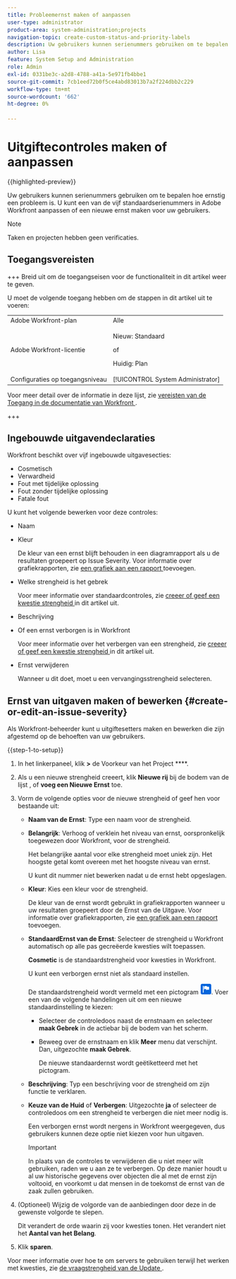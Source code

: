 ```yaml
---
title: Probleemernst maken of aanpassen
user-type: administrator
product-area: system-administration;projects
navigation-topic: create-custom-status-and-priority-labels
description: Uw gebruikers kunnen serienummers gebruiken om te bepalen hoe ernstig een probleem is. U kunt een van de vijf standaardserienummers in Adobe Workfront aanpassen of een nieuwe ernst maken voor uw gebruikers.
author: Lisa
feature: System Setup and Administration
role: Admin
exl-id: 0331be3c-a2d8-4788-a41a-5e971fb4bbe1
source-git-commit: 7cb1eed72b0f5ce4abd83013b7a2f224dbb2c229
workflow-type: tm+mt
source-wordcount: '662'
ht-degree: 0%

---
```


# Uitgiftecontroles maken of aanpassen

{{highlighted-preview}}

<!--
DON'T DELETE, DRAFT OR HIDE THIS ARTICLE. IT IS LINKED TO THE PRODUCT, THROUGH THE CONTEXT SENSITIVE HELP LINKS.

Linked to Understanding Issue Severity.
-->

Uw gebruikers kunnen serienummers gebruiken om te bepalen hoe ernstig een probleem is. U kunt een van de vijf standaardserienummers in Adobe Workfront aanpassen of een nieuwe ernst maken voor uw gebruikers.

>[!NOTE]
>
>Taken en projecten hebben geen verificaties.

## Toegangsvereisten

+++ Breid uit om de toegangseisen voor de functionaliteit in dit artikel weer te geven.

U moet de volgende toegang hebben om de stappen in dit artikel uit te voeren:

<table style="table-layout:auto"> 
 <col> 
 <col> 
 <tbody> 
  <tr> 
   <td role="rowheader">Adobe Workfront-plan</td> 
   <td>Alle</td> 
  </tr> 
  <tr> 
   <td role="rowheader">Adobe Workfront-licentie</td> 
   <td>
     <p>Nieuw: Standaard</p>
     <p>of</p>
     <p>Huidig: Plan</p>
   </td> 
  </tr> 
  <tr> 
   <td role="rowheader">Configuraties op toegangsniveau</td> 
   <td>[!UICONTROL System Administrator]</td>
  </tr> 
 </tbody> 
</table>

Voor meer detail over de informatie in deze lijst, zie [ vereisten van de Toegang in de documentatie van Workfront ](/help/quicksilver/administration-and-setup/add-users/access-levels-and-object-permissions/access-level-requirements-in-documentation.md).

+++

## Ingebouwde uitgavendeclaraties

Workfront beschikt over vijf ingebouwde uitgavesecties:

* Cosmetisch
* Verwardheid
* Fout met tijdelijke oplossing
* Fout zonder tijdelijke oplossing
* Fatale fout

U kunt het volgende bewerken voor deze controles:

* Naam
* Kleur

  De kleur van een ernst blijft behouden in een diagramrapport als u de resultaten groepeert op Issue Severity. Voor informatie over grafiekrapporten, zie [ een grafiek aan een rapport ](../../../reports-and-dashboards/reports/creating-and-managing-reports/add-chart-report.md) toevoegen.

* Welke strengheid is het gebrek

  Voor meer informatie over standaardcontroles, zie [ creeer of geef een kwestie strengheid ](#create-or-edit-an-issue-severity) in dit artikel uit.

* Beschrijving
* Of een ernst verborgen is in Workfront

  Voor meer informatie over het verbergen van een strengheid, zie [ creeer of geef een kwestie strengheid ](#create-or-edit-an-issue-severity) in dit artikel uit.

* Ernst verwijderen

  Wanneer u dit doet, moet u een vervangingsstrengheid selecteren.

## Ernst van uitgaven maken of bewerken {#create-or-edit-an-issue-severity}

Als Workfront-beheerder kunt u uitgiftesetters maken en bewerken die zijn afgestemd op de behoeften van uw gebruikers.

{{step-1-to-setup}}

1. In het linkerpaneel, klik **>** de Voorkeur van het Project ****.

1. Als u een nieuwe strengheid creeert, klik <span class="preview">**Nieuwe rij** bij de bodem van de lijst </span>, of **voeg een Nieuwe Ernst** toe.
1. Vorm de volgende opties voor de nieuwe strengheid of geef hen voor bestaande uit:

   * **Naam van de Ernst**: Type een naam voor de strengheid.
   * **Belangrijk**: Verhoog of verklein het niveau van ernst, oorspronkelijk toegewezen door Workfront, voor de strengheid.

     Het belangrijke aantal voor elke strengheid moet uniek zijn. Het hoogste getal komt overeen met het hoogste niveau van ernst.

     U kunt dit nummer niet bewerken nadat u de ernst hebt opgeslagen.

   * **Kleur**: Kies een kleur voor de strengheid.

     De kleur van de ernst wordt gebruikt in grafiekrapporten wanneer u uw resultaten groepeert door de Ernst van de Uitgave. Voor informatie over grafiekrapporten, zie [ een grafiek aan een rapport ](/help/quicksilver/reports-and-dashboards/reports/creating-and-managing-reports/add-chart-report.md) toevoegen.

   * **StandaardErnst van de Ernst**: Selecteer de strengheid u Workfront automatisch op alle pas gecreëerde kwesties wilt toepassen.

     **Cosmetic** is de standaardstrengheid voor kwesties in Workfront.

     U kunt een verborgen ernst niet als standaard instellen.

     <div class="preview">

     De standaardstrengheid wordt vermeld met een pictogram ![ Standaard strengheidspictogram ](assets/default-icon.png). Voer een van de volgende handelingen uit om een nieuwe standaardinstelling te kiezen:

      * Selecteer de controledoos naast de ernstnaam en selecteer **maak Gebrek** in de actiebar bij de bodem van het scherm.
      * Beweeg over de ernstnaam en klik **Meer** menu dat verschijnt. Dan, uitgezochte **maak Gebrek**.

        De nieuwe standaardernst wordt geëtiketteerd met het pictogram.

     </div>

   * **Beschrijving**: Typ een beschrijving voor de strengheid om zijn functie te verklaren.
   * <span class="preview">**Keuze van de Huid**</span> of **Verbergen**: <span class="preview"> Uitgezochte **ja**</span> of selecteer de controledoos om een strengheid te verbergen die niet meer nodig is.

     Een verborgen ernst wordt nergens in Workfront weergegeven, dus gebruikers kunnen deze optie niet kiezen voor hun uitgaven.

     >[!IMPORTANT]
     >
     >In plaats van de controles te verwijderen die u niet meer wilt gebruiken, raden we u aan ze te verbergen. Op deze manier houdt u al uw historische gegevens over objecten die al met de ernst zijn voltooid, en voorkomt u dat mensen in de toekomst de ernst van de zaak zullen gebruiken.

1. (Optioneel) Wijzig de volgorde van de aanbiedingen door deze in de gewenste volgorde te slepen.

   Dit verandert de orde waarin zij voor kwesties tonen. Het verandert niet het **Aantal van het Belang**.

1. Klik **sparen**.

Voor meer informatie over hoe te om servers te gebruiken terwijl het werken met kwesties, zie [ de vraagstrengheid van de Update ](../../../manage-work/issues/issue-information/update-issue-severity.md).
